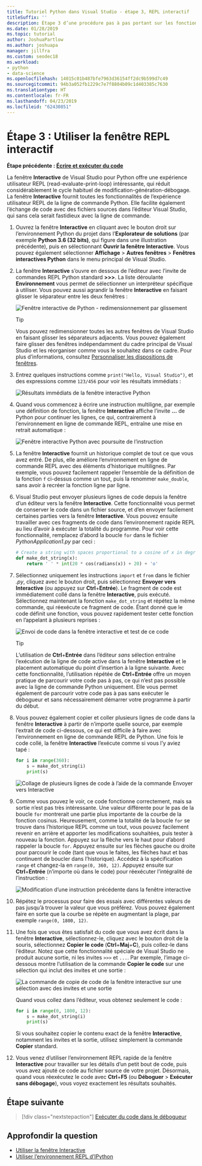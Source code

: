 ```yaml
---
title: Tutoriel Python dans Visual Studio - étape 3, REPL interactif
titleSuffix: ''
description: Étape 3 d’une procédure pas à pas portant sur les fonctionnalités de Python dans Visual Studio qui présente la fenêtre REPL interactive de Python.
ms.date: 01/28/2019
ms.topic: tutorial
author: JoshuaPartlow
ms.author: joshuapa
manager: jillfra
ms.custom: seodec18
ms.workload:
- python
- data-science
ms.openlocfilehash: 14015c01b487bfe7963d36154ff2dc9b599d7c49
ms.sourcegitcommit: 94b3a052fb1229c7e7f8804b09c1d403385c7630
ms.translationtype: HT
ms.contentlocale: fr-FR
ms.lasthandoff: 04/23/2019
ms.locfileid: "62430851"
---
```

# <a name="step-3-use-the-interactive-repl-window"></a>Étape 3 : Utiliser la fenêtre REPL interactif

**Étape précédente : [Écrire et exécuter du code](tutorial-working-with-python-in-visual-studio-step-02-writing-code.md)**

La fenêtre **Interactive** de Visual Studio pour Python offre une expérience utilisateur REPL (read-evaluate-print-loop) intéressante, qui réduit considérablement le cycle habituel de modification-génération-débogage. La fenêtre **Interactive** fournit toutes les fonctionnalités de l’expérience utilisateur REPL de la ligne de commande Python. Elle facilite également l’échange de code avec des fichiers sources dans l’éditeur Visual Studio, qui sans cela serait fastidieux avec la ligne de commande.

1. Ouvrez la fenêtre **Interactive** en cliquant avec le bouton droit sur l’environnement Python du projet dans l’**Explorateur de solutions** (par exemple **Python 3.6 (32 bits)**, qui figure dans une illustration précédente), puis en sélectionnant **Ouvrir la fenêtre Interactive**. Vous pouvez également sélectionner **Affichage** > **Autres fenêtres** > **Fenêtres interactives Python** dans le menu principal de Visual Studio.

1. La fenêtre **Interactive** s’ouvre en dessous de l’éditeur avec l’invite de commandes REPL Python standard **>>>**. La liste déroulante **Environnement** vous permet de sélectionner un interpréteur spécifique à utiliser. Vous pouvez aussi agrandir la fenêtre **Interactive** en faisant glisser le séparateur entre les deux fenêtres :

    ![Fenêtre interactive de Python - redimensionnement par glissement](media/vs-getting-started-python-11-interactive1b.png)

    > [!Tip]
    > Vous pouvez redimensionner toutes les autres fenêtres de Visual Studio en faisant glisser les séparateurs adjacents. Vous pouvez également faire glisser des fenêtres indépendamment du cadre principal de Visual Studio et les réorganiser comme vous le souhaitez dans ce cadre. Pour plus d’informations, consultez [Personnaliser les dispositions de fenêtres](../ide/customizing-window-layouts-in-visual-studio.md).

1. Entrez quelques instructions comme `print("Hello, Visual Studio")`, et des expressions comme `123/456` pour voir les résultats immédiats :

    ![Résultats immédiats de la fenêtre interactive Python](media/vs-getting-started-python-12-interactive2.png)

1. Quand vous commencez à écrire une instruction multiligne, par exemple une définition de fonction, la fenêtre **Interactive** affiche l’invite **...** de Python pour continuer les lignes, ce qui, contrairement à l’environnement en ligne de commande REPL, entraîne une mise en retrait automatique :

    ![Fenêtre interactive Python avec poursuite de l’instruction](media/vs-getting-started-python-13-interactive3.png)

1. La fenêtre **Interactive** fournit un historique complet de tout ce que vous avez entré. De plus, elle améliore l’environnement en ligne de commande REPL avec des éléments d’historique multilignes. Par exemple, vous pouvez facilement rappeler l’ensemble de la définition de la fonction `f` ci-dessus comme un tout, puis la renommer `make_double`, sans avoir à recréer la fonction ligne par ligne.

1. Visual Studio peut envoyer plusieurs lignes de code depuis la fenêtre d’un éditeur vers la fenêtre **Interactive**. Cette fonctionnalité vous permet de conserver le code dans un fichier source, et d’en envoyer facilement certaines parties vers la fenêtre **Interactive**. Vous pouvez ensuite travailler avec ces fragments de code dans l’environnement rapide REPL au lieu d’avoir à exécuter la totalité du programme. Pour voir cette fonctionnalité, remplacez d’abord la boucle `for` dans le fichier *PythonApplication1.py* par ceci :

    ```python
    # Create a string with spaces proportional to a cosine of x in degrees
    def make_dot_string(x):
        return ' ' * int(20 * cos(radians(x)) + 20) + 'o'
    ```

1. Sélectionnez uniquement les instructions `import` et `from` dans le fichier *.py*, cliquez avec le bouton droit, puis sélectionnez **Envoyer vers Interactive** (ou appuyez sur **Ctrl**+**Entrée**). Le fragment de code est immédiatement collé dans la fenêtre **Interactive**, puis exécuté. Sélectionnez maintenant la fonction `make_dot_string` et répétez la même commande, qui réexécute ce fragment de code. Étant donné que le code définit une fonction, vous pouvez rapidement tester cette fonction en l’appelant à plusieurs reprises :

    ![Envoi de code dans la fenêtre interactive et test de ce code](media/vs-getting-started-python-14-interactive4.png)

    > [!Tip]
    > L’utilisation de **Ctrl**+**Entrée** dans l’éditeur *sans* sélection entraîne l’exécution de la ligne de code active dans la fenêtre **Interactive** et le placement automatique du point d’insertion à la ligne suivante. Avec cette fonctionnalité, l’utilisation répétée de **Ctrl**+**Entrée** offre un moyen pratique de parcourir votre code pas à pas, ce qui n’est pas possible avec la ligne de commande Python uniquement. Elle vous permet également de parcourir votre code pas à pas sans exécuter le débogueur et sans nécessairement démarrer votre programme à partir du début.

1. Vous pouvez également copier et coller plusieurs lignes de code dans la fenêtre **Interactive** à partir de n’importe quelle source, par exemple l’extrait de code ci-dessous, ce qui est difficile à faire avec l’environnement en ligne de commande REPL de Python. Une fois le code collé, la fenêtre **Interactive** l’exécute comme si vous l’y aviez tapé :

    ```python
    for i in range(360):
        s = make_dot_string(i)
        print(s)
    ```

    ![Collage de plusieurs lignes de code à l’aide de la commande Envoyer vers Interactive](media/vs-getting-started-python-15-interactive5.png)

1. Comme vous pouvez le voir, ce code fonctionne correctement, mais sa sortie n’est pas très intéressante. Une valeur différente pour le pas de la boucle `for` montrerait une partie plus importante de la courbe de la fonction cosinus. Heureusement, comme la totalité de la boucle `for` se trouve dans l’historique REPL comme un tout, vous pouvez facilement revenir en arrière et apporter les modifications souhaitées, puis tester à nouveau la fonction. Appuyez sur la flèche vers le haut pour d’abord rappeler la boucle `for`. Appuyez ensuite sur les flèches gauche ou droite pour parcourir le code (tant que vous le faites, les flèches haut et bas continuent de boucler dans l’historique). Accédez à la spécification `range` et changez-la en `range(0, 360, 12)`. Appuyez ensuite sur **Ctrl**+**Entrée** (n’importe où dans le code) pour réexécuter l’intégralité de l’instruction :

    ![Modification d’une instruction précédente dans la fenêtre interactive](media/vs-getting-started-python-16-interactive6.png)

1. Répétez le processus pour faire des essais avec différentes valeurs de pas jusqu’à trouver la valeur que vous préférez. Vous pouvez également faire en sorte que la courbe se répète en augmentant la plage, par exemple `range(0, 1800, 12)`.

1. Une fois que vous êtes satisfait du code que vous avez écrit dans la fenêtre **Interactive**, sélectionnez-le, cliquez avec le bouton droit de la souris, sélectionnez **Copier le code** (**Ctrl**+**Maj**+**C**), puis collez-le dans l’éditeur. Notez que cette fonctionnalité spéciale de Visual Studio ne produit aucune sortie, ni les invites `>>>` et `...`. Par exemple, l’image ci-dessous montre l’utilisation de la commande **Copier le code** sur une sélection qui inclut des invites et une sortie :

    ![La commande de copie de code de la fenêtre interactive sur une sélection avec des invites et une sortie](media/vs-getting-started-python-17-interactive7.png)

    Quand vous collez dans l’éditeur, vous obtenez seulement le code :

    ```python
    for i in range(0, 1800, 12):
        s = make_dot_string(i)
        print(s)
    ```

    Si vous souhaitez copier le contenu exact de la fenêtre **Interactive**, notamment les invites et la sortie, utilisez simplement la commande **Copier** standard.

1. Vous venez d’utiliser l’environnement REPL rapide de la fenêtre **Interactive** pour travailler sur les détails d’un petit bout de code, puis vous avez ajouté ce code au fichier source de votre projet. Désormais, quand vous réexécutez le code avec **Ctrl**+**F5** (ou **Déboguer** > **Exécuter sans débogage**), vous voyez exactement les résultats souhaités.

## <a name="next-step"></a>Étape suivante

> [!div class="nextstepaction"]
> [Exécuter du code dans le débogueur](tutorial-working-with-python-in-visual-studio-step-04-debugging.md)

## <a name="go-deeper"></a>Approfondir la question

- [Utiliser la fenêtre Interactive](python-interactive-repl-in-visual-studio.md)
- [Utiliser l’environnement REPL d’IPython](interactive-repl-ipython.md)
